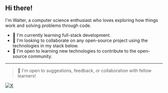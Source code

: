 ## Hi there!  
I'm Walter, a computer science enthusiast who loves exploring how things work and solving problems through code.

- 🌱 I'm currently learning full-stack development.  
- 🤝 I'm looking to collaborate on any open-source project using the technologies in my stack below.  
- 🚀 I'm open to learning new technologies to contribute to the open-source community.  

---

> 💬 I'm open to suggestions, feedback, or collaboration with fellow learners!

[![X](https://img.shields.io/badge/X-black.svg?logo=X&logoColor=white)](https://x.com/waldev17)
